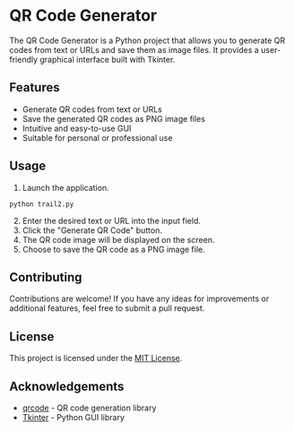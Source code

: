 # QR Code Generator

The QR Code Generator is a Python project that allows you to generate QR codes from text or URLs and save them as image files. It provides a user-friendly graphical interface built with Tkinter.

## Features

- Generate QR codes from text or URLs
- Save the generated QR codes as PNG image files
- Intuitive and easy-to-use GUI
- Suitable for personal or professional use


## Usage

1. Launch the application.
```
python trail2.py
```
2. Enter the desired text or URL into the input field.
3. Click the "Generate QR Code" button.
4. The QR code image will be displayed on the screen.
5. Choose to save the QR code as a PNG image file.

## Contributing

Contributions are welcome! If you have any ideas for improvements or additional features, feel free to submit a pull request.

## License

This project is licensed under the [MIT License](LICENSE).

## Acknowledgements

- [qrcode](https://github.com/lincolnloop/python-qrcode) - QR code generation library
- [Tkinter](https://docs.python.org/3/library/tkinter.html) - Python GUI library


